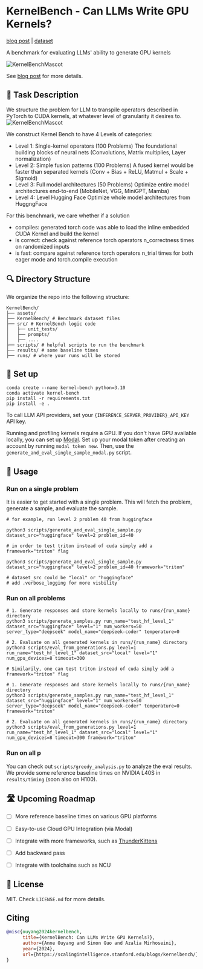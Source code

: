 # KernelBench - Can LLMs Write GPU Kernels?
[blog post](https://scalingintelligence.stanford.edu/blogs/kernelbench/) | [dataset](https://huggingface.co/datasets/ScalingIntelligence/KernelBench)

A benchmark for evaluating LLMs' ability to generate GPU kernels

![KernelBenchMascot](./assets/figures/KernelBenchMascot.png)

<!-- TODO: Add blog post -->

See [blog post](https://scalingintelligence.stanford.edu/blogs/kernelbench/) for more details.

## 👋 Task Description
We structure the problem for LLM to transpile operators described in PyTorch to CUDA kernels, at whatever level of granularity it desires to.
![KernelBenchMascot](./assets/figures/KernelBenchWorkFlow.png)

We construct Kernel Bench to have 4 Levels of categories:
- Level 1: Single-kernel operators (100 Problems)
    The foundational building blocks of neural nets (Convolutions, Matrix multiplies, Layer normalization)
- Level 2: Simple fusion patterns (100 Problems)
    A fused kernel would be faster than separated kernels (Conv + Bias + ReLU, Matmul + Scale + Sigmoid)
- Level 3: Full model architectures (50 Problems)
    Optimize entire model architectures end-to-end (MobileNet, VGG, MiniGPT, Mamba)
- Level 4: Level Hugging Face
    Optimize whole model architectures from HuggngFace

For this benchmark, we care whether if a solution
- compiles: generated torch code was able to load the inline embedded CUDA Kernel and build the kernel
- is correct: check against reference torch operators n_correctness times on randomized inputs
- is fast: compare against reference torch operators n_trial times for both eager mode and torch.compile execution

## 🔍 Directory Structure
We organize the repo into the following structure:
```
KernelBench/
├── assets/
├── KernelBench/ # Benchmark dataset files
├── src/ # KernelBench logic code
│   ├── unit_tests/
│   ├── prompts/
│   ├── ....
├── scripts/ # helpful scripts to run the benchmark
├── results/ # some baseline times
├── runs/ # where your runs will be stored
```

## 🔧 Set up
```
conda create --name kernel-bench python=3.10
conda activate kernel-bench
pip install -r requirements.txt
pip install -e .
```

To call LLM API providers, set your `{INFERENCE_SERVER_PROVIDER}_API_KEY` API key.

Running and profiling kernels require a GPU. 
If you don't have GPU available locally, you can set up [Modal](https://modal.com/). Set up your modal token after creating an account by running `modal token new`. Then, use the `generate_and_eval_single_sample_modal.py` script.

## 🚀 Usage
### Run on a single problem
It is easier to get started with a single problem. This will fetch the problem, generate a sample, and evaluate the sample.

```
# for example, run level 2 problem 40 from huggingface

python3 scripts/generate_and_eval_single_sample.py dataset_src="huggingface" level=2 problem_id=40

# in order to test triton instead of cuda simply add a framework="triton" flag

python3 scripts/generate_and_eval_single_sample.py dataset_src="huggingface" level=2 problem_id=40 framework="triton"

# dataset_src could be "local" or "huggingface"
# add .verbose_logging for more visbility
```

### Run on all problems

```
# 1. Generate responses and store kernels locally to runs/{run_name} directory
python3 scripts/generate_samples.py run_name="test_hf_level_1" dataset_src="huggingface" level="1" num_workers=50 server_type="deepseek" model_name="deepseek-coder" temperature=0

# 2. Evaluate on all generated kernels in runs/{run_name} directory
python3 scripts/eval_from_generations.py level=1 run_name="test_hf_level_1" dataset_src="local" level="1" num_gpu_devices=8 timeout=300

# Similarily, one can test triton instead of cuda simply add a framework="triton" flag

# 1. Generate responses and store kernels locally to runs/{run_name} directory
python3 scripts/generate_samples.py run_name="test_hf_level_1" dataset_src="huggingface" level="1" num_workers=50 server_type="deepseek" model_name="deepseek-coder" temperature=0 framework="triton"

# 2. Evaluate on all generated kernels in runs/{run_name} directory
python3 scripts/eval_from_generations.py level=1 run_name="test_hf_level_1" dataset_src="local" level="1" num_gpu_devices=8 timeout=300 framework="triton"

```

### Run on all p

You can check out `scripts/greedy_analysis.py` to analyze the eval results.
We provide some reference baseline times on NVIDIA L40S in `results/timing` (soon also on H100).

## 🛣️ Upcoming Roadmap
- [ ] More reference baseline times on various GPU platforms
- [ ] Easy-to-use Cloud GPU Integration (via Modal)
- [ ] Integrate with more frameworks, such as [ThunderKittens](https://github.com/HazyResearch/ThunderKittens)
- [ ] Add backward pass
- [ ] Integrate with toolchains such as NCU


<!-- Add Citation -->

## 🪪 License
MIT. Check `LICENSE.md` for more details.

## Citing
```bibtex
@misc{ouyang2024kernelbench,
      title={KernelBench: Can LLMs Write GPU Kernels?},
      author={Anne Ouyang and Simon Guo and Azalia Mirhoseini},
      year={2024},
      url={https://scalingintelligence.stanford.edu/blogs/kernelbench/},
}
```
